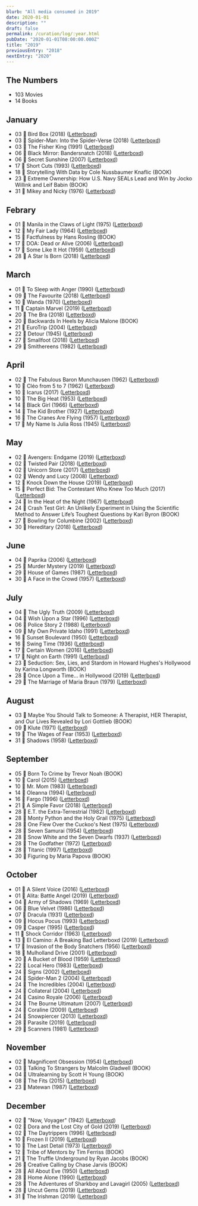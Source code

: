 ```yaml
---
blurb: "All media consumed in 2019"
date: 2020-01-01
description: ""
draft: false
permalink: /curation/log/:year.html
pubDate: "2020-01-01T08:00:00.000Z"
title: "2019"
previousEntry: "2018"
nextEntry: "2020"
---
```


## The Numbers

- 103 Movies
- 14 Books

## January

- 03 🎥 Bird Box (2018) ([Letterboxd](https://boxd.it/eh1i))
- 03 🎥 Spider-Man: Into the Spider-Verse (2018) ([Letterboxd](https://boxd.it/azpY))
- 03 🎥 The Fisher King (1991) ([Letterboxd](https://boxd.it/2aWM))
- 06 🎥 Black Mirror: Bandersnatch (2018) ([Letterboxd](https://boxd.it/kTDG))
- 06 🎥 Secret Sunshine (2007) ([Letterboxd](https://boxd.it/27CY))
- 17 🎥 Short Cuts (1993) ([Letterboxd](https://boxd.it/29Nk))
- 18 📕 Storytelling With Data by Cole Nussbaumer Knaflic (BOOK)
- 23 📕 Extreme Ownership: How U.S. Navy SEALs Lead and Win by Jocko Willink and Leif Babin (BOOK)
- 31 🎥 Mikey and Nicky (1976) ([Letterboxd](https://boxd.it/iL4))

## Febrary

- 01 🎥 Manila in the Claws of Light (1975) ([Letterboxd](https://boxd.it/2taM))
- 12 🎥 My Fair Lady (1964) ([Letterboxd](https://boxd.it/1UBI))
- 15 📕 Factfulness by Hans Rosling (BOOK)
- 17 🎥 DOA: Dead or Alive (2006) ([Letterboxd](https://boxd.it/1ZhI))
- 17 🎥 Some Like It Hot (1959) ([Letterboxd](https://boxd.it/2aNA))
- 28 🎥 A Star Is Born (2018) ([Letterboxd](https://boxd.it/aXgc))

## March

- 01 🎥 To Sleep with Anger (1990) ([Letterboxd](https://boxd.it/3iqG))
- 09 🎥 The Favourite (2018) ([Letterboxd](https://boxd.it/d2hI))
- 10 🎥 Wanda (1970) ([Letterboxd](https://boxd.it/2OjK))
- 11 🎥 Captain Marvel (2019) ([Letterboxd](https://boxd.it/9vSA))
- 20 🎥 The Bra (2018) ([Letterboxd](https://boxd.it/hZNm))
- 20 📕 Backwards In Heels by Alicia Malone (BOOK)
- 21 🎥 EuroTrip (2004) ([Letterboxd](https://boxd.it/1YTQ))
- 22 🎥 Detour (1945) ([Letterboxd](https://boxd.it/1DB2))
- 27 🎥 Smallfoot (2018) ([Letterboxd](https://boxd.it/fUCE))
- 29 🎥 Smithereens (1982) ([Letterboxd](https://boxd.it/3hcS))

## April

- 02 🎥 The Fabulous Baron Munchausen (1962) ([Letterboxd](https://boxd.it/ZV2))
- 10 🎥 Cléo from 5 to 7 (1962) ([Letterboxd](https://boxd.it/2agm))
- 10 🎥 Icarus (2017) ([Letterboxd](https://boxd.it/fmje))
- 10 🎥 The Big Heat (1953) ([Letterboxd](https://boxd.it/1NNM))
- 14 🎥 Black Girl (1966) ([Letterboxd](https://boxd.it/3jIQ))
- 14 🎥 The Kid Brother (1927) ([Letterboxd](https://boxd.it/1JPk))
- 16 🎥 The Cranes Are Flying (1957) ([Letterboxd](https://boxd.it/169Y))
- 17 🎥 My Name Is Julia Ross (1945) ([Letterboxd](https://boxd.it/XNU))

## May

- 02 🎥 Avengers: Endgame (2019) ([Letterboxd](https://boxd.it/9vE4))
- 02 🎥 Twisted Pair (2018) ([Letterboxd](https://boxd.it/hRwW))
- 02 🎥 Unicorn Store (2017) ([Letterboxd](https://boxd.it/f05u))
- 02 🎥 Wendy and Lucy (2008) ([Letterboxd](https://boxd.it/1Zx2))
- 12 🎥 Knock Down the House (2019) ([Letterboxd](https://boxd.it/kIss))
- 15 🎥 Perfect Bid: The Contestant Who Knew Too Much (2017) ([Letterboxd](https://boxd.it/hIOC))
- 24 🎥 In the Heat of the Night (1967) ([Letterboxd](https://boxd.it/1VLY))
- 24 📕 Crash Test Girl: An Unlikely Experiment in Using the Scientific Method to Answer Life’s Toughest Questions by Kari Byron (BOOK)
- 27 🎥 Bowling for Columbine (2002) ([Letterboxd](https://boxd.it/28Ls))
- 30 🎥 Hereditary (2018) ([Letterboxd](https://boxd.it/hNVe))

## June

- 04 🎥 Paprika (2006) ([Letterboxd](https://boxd.it/23wW))
- 25 🎥 Murder Mystery (2019) ([Letterboxd](https://boxd.it/iEBm))
- 29 🎥 House of Games (1987) ([Letterboxd](https://boxd.it/1tji))
- 30 🎥 A Face in the Crowd (1957) ([Letterboxd](https://boxd.it/2lyc))

## July

- 04 🎥 The Ugly Truth (2009) ([Letterboxd](https://boxd.it/1CFi))
- 04 🎥 Wish Upon a Star (1996) ([Letterboxd](https://boxd.it/1re6))
- 06 🎥 Police Story 2 (1988) ([Letterboxd](https://boxd.it/1VtU))
- 09 🎥 My Own Private Idaho (1991) ([Letterboxd](https://boxd.it/2ak4))
- 16 🎥 Sunset Boulevard (1950) ([Letterboxd](https://boxd.it/2a20))
- 16 🎥 Swing Time (1936) ([Letterboxd](https://boxd.it/1DGw))
- 17 🎥 Certain Women (2016) ([Letterboxd](https://boxd.it/bk7W))
- 17 🎥 Night on Earth (1991) ([Letterboxd](https://boxd.it/2ayq))
- 23 📕 Seduction: Sex, Lies, and Stardom in Howard Hughes's Hollywood by Karina Longworth (BOOK)
- 28 🎥 Once Upon a Time… in Hollywood (2019) ([Letterboxd](https://boxd.it/gH0O))
- 29 🎥 The Marriage of Maria Braun (1979) ([Letterboxd](https://boxd.it/29Su))

## August

- 03 📕 Maybe You Should Talk to Someone: A Therapist, HER Therapist, and Our Lives Revealed by Lori Gottlieb (BOOK)
- 09 🎥 Klute (1971) ([Letterboxd](https://boxd.it/2ako))
- 19 🎥 The Wages of Fear (1953) ([Letterboxd](https://boxd.it/2aSK))
- 31 🎥 Shadows (1958) ([Letterboxd](https://boxd.it/1M9c))

## September

- 05 📕 Born To Crime by Trevor Noah (BOOK)
- 10 🎥 Carol (2015) ([Letterboxd](https://boxd.it/7DPK))
- 10 🎥 Mr. Mom (1983) ([Letterboxd](https://boxd.it/1QPm))
- 14 🎥 Oleanna (1994) ([Letterboxd](https://boxd.it/1f7s))
- 16 🎥 Fargo (1996) ([Letterboxd](https://boxd.it/2aHM))
- 21 🎥 A Simple Favor (2018) ([Letterboxd](https://boxd.it/hq92))
- 28 🎥 E.T. the Extra-Terrestrial (1982) ([Letterboxd](https://boxd.it/2a1G))
- 28 🎥 Monty Python and the Holy Grail (1975) ([Letterboxd](https://boxd.it/29GI))
- 28 🎥 One Flew Over the Cuckoo's Nest (1975) ([Letterboxd](https://boxd.it/2aeA))
- 28 🎥 Seven Samurai (1954) ([Letterboxd](https://boxd.it/2axi))
- 28 🎥 Snow White and the Seven Dwarfs (1937) ([Letterboxd](https://boxd.it/2arO))
- 28 🎥 The Godfather (1972) ([Letterboxd](https://boxd.it/2aNK))
- 28 🎥 Titanic (1997) ([Letterboxd](https://boxd.it/2a2k))
- 30 📕 Figuring by Maria Papova (BOOK)

## October

- 01 🎥 A Silent Voice (2016) ([Letterboxd](https://boxd.it/d99c))
- 01 🎥 Alita: Battle Angel (2019) ([Letterboxd](https://boxd.it/e0rS))
- 04 🎥 Army of Shadows (1969) ([Letterboxd](https://boxd.it/1Mli))
- 06 🎥 Blue Velvet (1986) ([Letterboxd](https://boxd.it/29BI))
- 07 🎥 Dracula (1931) ([Letterboxd](https://boxd.it/2b34))
- 09 🎥 Hocus Pocus (1993) ([Letterboxd](https://boxd.it/1Wgi))
- 09 🎥 Casper (1995) ([Letterboxd](https://boxd.it/1ZMw))
- 11 🎥 Shock Corridor (1963) ([Letterboxd](https://boxd.it/1vGI))
- 13 🎥 El Camino: A Breaking Bad Letterboxd (2019) ([Letterboxd](https://boxd.it/kv0q))
- 17 🎥 Invasion of the Body Snatchers (1956) ([Letterboxd](https://boxd.it/1TAa))
- 18 🎥 Mulholland Drive (2001) ([Letterboxd](https://boxd.it/297o))
- 20 🎥 A Bucket of Blood (1959) ([Letterboxd](https://boxd.it/1AfM))
- 22 🎥 Local Hero (1983) ([Letterboxd](https://boxd.it/1Uiw))
- 24 🎥 Signs (2002) ([Letterboxd](https://boxd.it/26t2))
- 24 🎥 Spider-Man 2 (2004) ([Letterboxd](https://boxd.it/2a88))
- 24 🎥 The Incredibles (2004) ([Letterboxd](https://boxd.it/1XLm))
- 24 🎥 Collateral (2004) ([Letterboxd](https://boxd.it/28F0))
- 24 🎥 Casino Royale (2006) ([Letterboxd](https://boxd.it/1alk))
- 24 🎥 The Bourne Ultimatum (2007) ([Letterboxd](https://boxd.it/26Eu))
- 24 🎥 Coraline (2009) ([Letterboxd](https://boxd.it/1NhQ))
- 24 🎥 Snowpiercer (2013) ([Letterboxd](https://boxd.it/3Icg))
- 28 🎥 Parasite (2019) ([Letterboxd](https://boxd.it/hTha))
- 29 🎥 Scanners (1981) ([Letterboxd](https://boxd.it/1YqE))

## November

- 02 🎥 Magnificent Obsession (1954) ([Letterboxd](https://boxd.it/1Q8M))
- 03 📕 Talking To Strangers by Malcolm Gladwell (BOOK)
- 04 📕 Ultralearning by Scott H Young (BOOK)
- 08 🎥 The Fits (2015) ([Letterboxd](https://boxd.it/cacO))
- 23 🎥 Matewan (1987) ([Letterboxd](https://boxd.it/1xXQ))

## December

- 02 🎥 "Now, Voyager" (1942) ([Letterboxd](https://boxd.it/1gvq))
- 02 🎥 Dora and the Lost City of Gold (2019) ([Letterboxd](https://boxd.it/i1VW))
- 02 🎥 The Daytrippers (1996) ([Letterboxd](https://boxd.it/F9i))
- 10 🎥 Frozen II (2019) ([Letterboxd](https://boxd.it/aPvo))
- 10 🎥 The Last Detail (1973) ([Letterboxd](https://boxd.it/1Nbe))
- 12 📕 Tribe of Mentors by Tim Ferriss (BOOK)
- 21 📕 The Truffle Underground by Ryan Jacobs (BOOK)
- 26 📕 Creative Calling by Chase Jarvis (BOOK)
- 28 🎥 All About Eve (1950) ([Letterboxd](https://boxd.it/29LI))
- 28 🎥 Home Alone (1990) ([Letterboxd](https://boxd.it/29Fg))
- 28 🎥 The Adventures of Sharkboy and Lavagirl (2005) ([Letterboxd](https://boxd.it/1Ozm))
- 28 🎥 Uncut Gems (2019) ([Letterboxd](https://boxd.it/gXGc))
- 31 🎥 The Irishman (2019) ([Letterboxd](https://boxd.it/dYOq))
